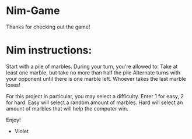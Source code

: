# Nim-Game
Thanks for checking out the game!

# Nim instructions:
Start with a pile of marbles. During your turn, you're allowed to:
   Take at least one marble, but take no more than half the pile
Alternate turns with your opponent until there is one marble left.
Whoever takes the last marble loses!

For this project in particular, you may select a difficulty. 
   Enter 1 for easy, 2 for hard.
      Easy will select a random amount of marbles.
      Hard will select an amount of marbles that will help the computer win.

Enjoy!
- Violet
